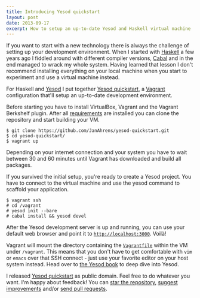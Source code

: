 ```yaml
---
title: Introducing Yesod quickstart
layout: post
date: 2013-09-17
excerpt: How to setup an up-to-date Yesod and Haskell virtual machine
---
```


If you want to start with a new technology there is always the challenge of setting up your development environment.
When I started with [Haskell](http://www.haskell.org/) a few years ago I fiddled around with different compiler
versions, [Cabal](http://www.haskell.org/cabal/) and in the end managed to wrack my whole system.
Having learned that lesson I don't recommend installing everything on your local machine when you start to experiment and use a virtual machine instead.

For Haskell and [Yesod](http://www.yesodweb.com/) I put together [Yesod quickstart](https://github.com/JanAhrens/yesod-quickstart.git), a [Vagrant](http://vagrantup.com/)
configuration that'll setup an up-to-date development environment.

Before starting you have to install VirtualBox, Vagrant and the Vagrant Berkshelf plugin.
After all [requirements](https://github.com/JanAhrens/yesod-quickstart#requirements) are installed you can clone the repository and start building your VM.

    $ git clone https://github.com/JanAhrens/yesod-quickstart.git
    $ cd yesod-quickstart/
    $ vagrant up

Depending on your internet connection and your system you have to wait between 30 and 60 minutes until Vagrant has
downloaded and build all packages.

If you survived the initial setup, you're ready to create a Yesod project.
You have to connect to the virtual machine and use the yesod command to scaffold your application.

    $ vagrant ssh
    # cd /vagrant
    # yesod init --bare
    # cabal install && yesod devel

After the Yesod development server is up and running, you can use your default web browser and point it to
[`http://localhost:3000`](http://localhost:3000/). Voilà!

Vagrant will mount the directory containing the
[`Vagrantfile`](https://github.com/JanAhrens/yesod-quickstart/blob/master/Vagrantfile) within the VM under `/vagrant`.
This means that you don't have to get comfortable with `vim` or `emacs` over that SSH connect - just use your favorite
editor on your host system instead. Head over to [the Yesod book](http://www.yesodweb.com/book) to deep dive into Yesod.

I released [Yesod quickstart](https://github.com/JanAhrens/yesod-quickstart) as public domain. Feel free to do whatever you want.
I'm happy about feedback! You can [star the repository](https://github.com/JanAhrens/yesod-quickstart/stargazers),
[suggest improvements](https://github.com/JanAhrens/yesod-quickstart/issues) and/or [send pull requests](https://github.com/JanAhrens/yesod-quickstart/pulls).
